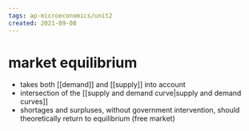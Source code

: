 ```yaml
---
tags: ap-microeconomics/unit2 
created: 2021-09-08
---
```


# market equilibrium

- takes both [[demand]] and [[supply]] into account
- intersection of the [[supply and demand curve|supply and demand curves]]
- shortages and surpluses, without government intervention, should theoretically return to equilibrium (free market) 
